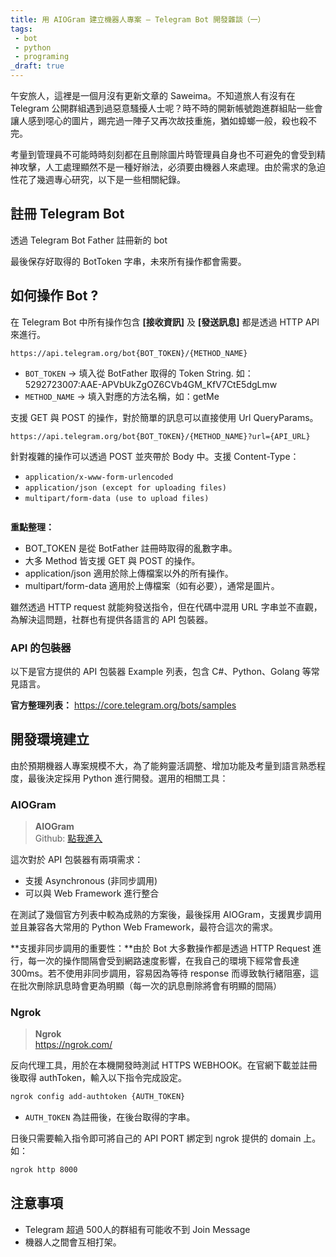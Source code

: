 ```yaml
---
title: 用 AIOGram 建立機器人專案 — Telegram Bot 開發雜談（一）
tags:
 - bot
 - python
 - programing
_draft: true
---
```


午安旅人，這裡是一個月沒有更新文章的 Saweima。不知道旅人有沒有在 Telegram 公開群組遇到過惡意騷擾人士呢？時不時的開新帳號跑進群組貼一些會讓人感到噁心的圖片，踢完過一陣子又再次故技重施，猶如蟑螂一般，殺也殺不完。

考量到管理員不可能時時刻刻都在且刪除圖片時管理員自身也不可避免的會受到精神攻擊，人工處理顯然不是一種好辦法，必須要由機器人來處理。由於需求的急迫性花了幾週專心研究，以下是一些相關紀錄。

## 註冊 Telegram Bot 

透過 Telegram Bot Father 註冊新的 bot



最後保存好取得的 BotToken 字串，未來所有操作都會需要。

## 如何操作 Bot ?

在 Telegram Bot 中所有操作包含 **[接收資訊]** 及 **[發送訊息]** 都是透過 HTTP API 來進行。

```url
https://api.telegram.org/bot{BOT_TOKEN}/{METHOD_NAME}
```

- `BOT_TOKEN` -> 填入從 BotFather 取得的 Token String. 如：5292723007:AAE-APVbUkZgOZ6CVb4GM_KfV7CtE5dgLmw
- `METHOD_NAME` -> 填入對應的方法名稱，如：getMe

支援 GET 與 POST 的操作，對於簡單的訊息可以直接使用 Url QueryParams。
```text
https://api.telegram.org/bot{BOT_TOKEN}/{METHOD_NAME}?url={API_URL}
```
針對複雜的操作可以透過 POST 並夾帶於 Body 中。支援 Content-Type：

- `application/x-www-form-urlencoded`
- `application/json (except for uploading files)`
- `multipart/form-data (use to upload files)`


```
```



**重點整理：**
- BOT_TOKEN 是從 BotFather 註冊時取得的亂數字串。
- 大多 Method 皆支援 GET 與 POST 的操作。
- application/json 適用於除上傳檔案以外的所有操作。
- multipart/form-data  適用於上傳檔案（如有必要），通常是圖片。



雖然透過 HTTP request 就能夠發送指令，但在代碼中混用 URL 字串並不直觀，為解決這問題，社群也有提供各語言的 API 包裝器。

### API 的包裝器

以下是官方提供的 API 包裝器 Example 列表，包含 C#、Python、Golang 等常見語言。

**官方整理列表：** https://core.telegram.org/bots/samples

## 開發環境建立

由於預期機器人專案規模不大，為了能夠靈活調整、增加功能及考量到語言熟悉程度，最後決定採用 Python 進行開發。選用的相關工具：

### AIOGram

> **AIOGram** <br/>
> Github: [點我進入](https://github.com/aiogram/aiogram)

這次對於 API 包裝器有兩項需求：
 - 支援 Asynchronous (非同步調用)
 - 可以與 Web Framework 進行整合

在測試了幾個官方列表中較為成熟的方案後，最後採用 AIOGram，支援異步調用並且兼容各大常用的 Python Web Framework，最符合這次的需求。

**支援非同步調用的重要性：**由於 Bot 大多數操作都是透過 HTTP Request 進行，每一次的操作間隔會受到網路速度影響，在我自己的環境下經常會長達 300ms。若不使用非同步調用，容易因為等待 response 而導致執行緒阻塞，這在批次刪除訊息時會更為明顯（每一次的訊息刪除將會有明顯的間隔）

### Ngrok

> **Ngrok** <br/>
> https://ngrok.com/

反向代理工具，用於在本機開發時測試 HTTPS WEBHOOK。在官網下載並註冊後取得 authToken，輸入以下指令完成設定。

```sh
ngrok config add-authtoken {AUTH_TOKEN}
```
* `AUTH_TOKEN` 為註冊後，在後台取得的字串。

日後只需要輸入指令即可將自己的 API PORT 綁定到 ngrok 提供的 domain 上。 如：

```sh
ngrok http 8000
```



## 注意事項

- Telegram 超過 500人的群組有可能收不到 Join Message 
- 機器人之間會互相打架。